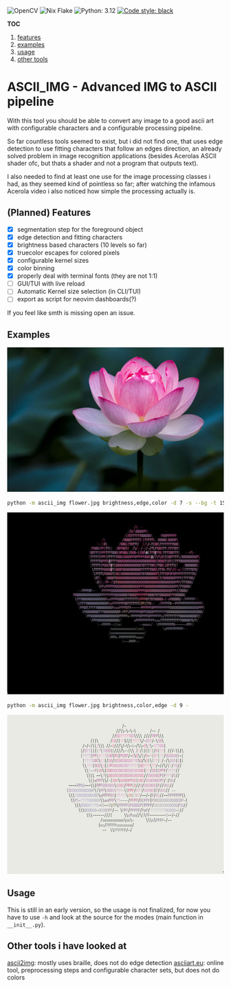 ![OpenCV](https://img.shields.io/badge/opencv-%23white.svg?logo=opencv&logoColor=white)
![Nix Flake](https://img.shields.io/badge/Nix_Flake-%235277C3?logo=nixos&logoColor=white)
![Python: 3.12](https://img.shields.io/badge/Python_3.12-%233776AB?logo=python&logoColor=white)
[![Code style: black](https://img.shields.io/badge/code%20style-black-000000.svg)](https://github.com/psf/black)


**TOC**

1. [features](#planned-features)
2. [examples](#examples)
3. [usage](#usage)
4. [other tools](#other-tools-i-have-looked-at)

# ASCII_IMG - Advanced IMG to ASCII pipeline

With this tool you should be able to convert any image to a good ascii art with
configurable characters and a configurable processing pipeline.

So far countless tools seemed to exist, but i did not find one, that uses edge
detection to use fitting characters that follow an edges direction, an already
solved problem in image recognition applications (besides Acerolas ASCII shader
ofc, but thats a shader and not a program that outputs text).

I also needed to find at least one use for the image processing classes i had,
as they seemed kind of pointless so far; after watching the infamous Acerola
video i also noticed how simple the processing actually is.

## (Planned) Features

- [x] segmentation step for the foreground object
- [x] edge detection and fitting characters
- [x] brightness based characters (10 levels so far)
- [x] truecolor escapes for colored pixels
- [x] configurable kernel sizes
- [x] color binning
- [x] properly deal with terminal fonts (they are not 1:1)
- [ ] GUI/TUI with live reload
- [ ] Automatic Kernel size selection (in CLI/TUI)
- [ ] export as script for neovim dashboards(?)

If you feel like smth is missing open an issue.

## Examples

![Source Image](./examples/flower.jpg) 


```bash
python -m ascii_img flower.jpg brightness,edge,color -d 7 -s --bg -t 150
```
![ASCII Version](./examples/flower_ascii.jpg) 

```bash
python -m ascii_img flower.jpg brightness,color,edge -d 9 -
```
![ASCII Version with highlighted edges](./examples/flower_ascii_edges.jpg) 

## Usage

This is still in an early version, so the usage is not finalized, for now you have to use `-h`
and look at the source for the modes (main function in `__init__.py`).

## Other tools i have looked at

[ascii2img](https://github.com/Asthestarsfalll/img2art): mostly uses braille, does not do edge detection
[asciiart.eu](https://www.asciiart.eu/image-to-ascii): online tool, preprocessing steps and configurable character sets, but does not do colors 
